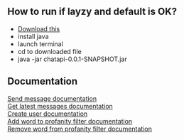 ## How to run if layzy and default is OK?
- [Download this](Compiled/chatapi-0.0.1-SNAPSHOT.jar)<br>
- install java
- launch terminal
- cd to downloaded file
- java -jar chatapi-0.0.1-SNAPSHOT.jar

## Documentation

[Send message documentation](documentation/SENDMESSAGE.md)<br>
[Get latest messages documentation](documentation/GETLATESTMESSAGES.md)<br>
[Create user documentation](documentation/CREATEUSER.md)<br>
[Add word to profanity filter documentation](documentation/ADDWORDTOPROFANITYFILTER.md)<br>
[Remove word from profanity filter documentation](documentation/REMOVEWORDFROMPROFANITYFILTER.md)<br>


